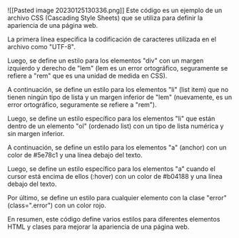 ![[Pasted image 20230125130336.png]]
Este código es un ejemplo de un archivo CSS (Cascading Style Sheets) que se utiliza para definir la apariencia de una página web.

La primera línea especifica la codificación de caracteres utilizada en el archivo como "UTF-8".

Luego, se define un estilo para los elementos "div" con un margen izquierdo y derecho de "lem" (lem es un error ortográfico, seguramente se refiere a "rem" que es una unidad de medida en CSS).

A continuación, se define un estilo para los elementos "li" (list item) que no tienen ningún tipo de lista y un margen inferior de "lem" (nuevamente, es un error ortográfico, seguramente se refiere a "rem").

Luego, se define un estilo específico para los elementos "li" que están dentro de un elemento "ol" (ordenado list) con un tipo de lista numérica y sin margen inferior.

A continuación, se define un estilo para los elementos "a" (anchor) con un color de #5e78c1 y una línea debajo del texto.

Luego, se define un estilo específico para los elementos "a" cuando el cursor está encima de ellos (:hover) con un color de #b04188 y una línea debajo del texto.

Por último, se define un estilo para cualquier elemento con la clase "error" (class=".error") con un color rojo.

En resumen, este código define varios estilos para diferentes elementos HTML y clases para mejorar la apariencia de una página web.

